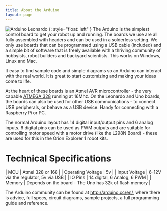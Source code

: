 ```yaml
---
title: About the Arduino
layout: page
---
```

![Arduino Leonardo](/galleries/orion-explorer1-robot/ArduinoLeonardoFront_2_200px.jpg)
{: style="float: left" }
The Arduino is the simplest control board to get your robot up and running. The boards we use are all fully assembled with headers and can be used in a solderless setting. We only use boards that can be programmed using a USB cable (included) and a simple bit of software that is freely available with a thriving community of hobbyists, robot builders and backyard scientists. This works on Windows, Linux and Mac.

It easy to find sample code and simple diagrams so an Arduino can interact with the real world. It is great to start customizing and making your ideas come to life.

At the heart of these boards is an Atmel AVR microcontroller - the very capable [ATMEGA 328](http://www.atmel.com/dyn/resources/prod_documents/doc8161.pdf) running at 16Mhz. On the Leonardo and Uno boards, the boards can also be used for other USB communications - to connect USB peripherals, or behave as a USB device. Handy for connecting with a Raspberry Pi or PC.

The normal Arduino layout has 14 digital input/output pins and 6 analog inputs. 6 digital pins can be used as PWM outputs and are suitable for controlling motor speed with a motor drive (like the L298N Board) - these are used for this in the Orion Explorer 1 robot kits.

# Technical Specifications

| MCU | Atmel 328 or 168 |
| Operating Voltage | 5v |
| Input Voltage | 6-12V via the regulator, 5v via USB |
| IO Pins | 14 digital, 6 Analog, 6 PWM |
| Memory | Depends on the board - The Uno has 32k of flash memory |

The Arduino community can be found at <http://arduino.cc/en/>, where there is advice, full specs, circuit diagrams, sample projects, a full programming guide and reference.
